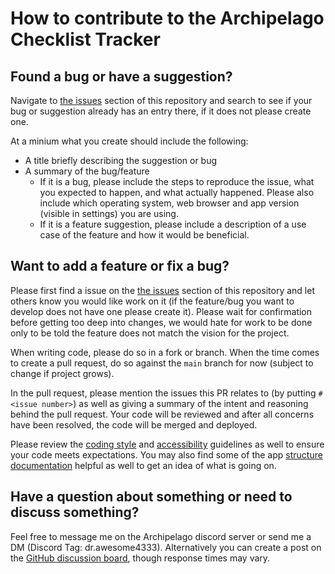 # How to contribute to the Archipelago Checklist Tracker

## Found a bug or have a suggestion?

Navigate to [the issues](https://github.com/DrAwesome4333/ap-tracker/issues) section of this repository and search to see if your bug or suggestion already has an entry there, if it does not please create one.

At a minium what you create should include the following:

- A title briefly describing the suggestion or bug
- A summary of the bug/feature
    - If it is a bug, please include the steps to reproduce the issue, what you expected to happen, and what actually happened. Please also include which operating system, web browser and app version (visible in settings) you are using.
    - If it is a feature suggestion, please include a description of a use case of the feature and how it would be beneficial.

## Want to add a feature or fix a bug?

Please first find a issue on the [the issues](https://github.com/DrAwesome4333/ap-tracker/issues) section of this repository and let others know you would like work on it (if the feature/bug you want to develop does not have one please create it). Please wait for confirmation before getting too deep into changes, we would hate for work to be done only to be told the feature does not match the vision for the project.

When writing code, please do so in a fork or branch. When the time comes to create a pull request, do so against the `main` branch for now (subject to change if project grows).

In the pull request, please mention the issues this PR relates to (by putting `#<issue number>`) as well as giving a summary of the intent and reasoning behind the pull request. Your code will be reviewed and after all concerns have been resolved, the code will be merged and deployed.

Please review the [coding style](./codingStyle.md) and [accessibility](./accessibility.md) guidelines as well to ensure your code meets expectations. You may also find some of the app [structure documentation](./architecture/overview.md) helpful as well to get an idea of what is going on.

## Have a question about something or need to discuss something?

Feel free to message me on the Archipelago discord server or send me a DM (Discord Tag: dr.awesome4333). Alternatively you can create a post on the [GitHub discussion board](https://github.com/DrAwesome4333/ap-tracker/discussions), though response times may vary.
